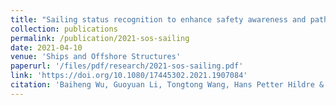 ```yaml
---
title: "Sailing status recognition to enhance safety awareness and path routing for a commuter ferry"
collection: publications
permalink: /publication/2021-sos-sailing
date: 2021-04-10
venue: 'Ships and Offshore Structures'
paperurl: '/files/pdf/research/2021-sos-sailing.pdf'
link: 'https://doi.org/10.1080/17445302.2021.1907084'
citation: 'Baiheng Wu, Guoyuan Li, Tongtong Wang, Hans Petter Hildre & Houxiang Zhang (2021) Sailing status recognition to enhance safety awareness and path routing for a commuter ferry, <i>Ships and Offshore Structures</i>, 16:sup1, 1-12, DOI: 10.1080/17445302.2021.1907084.'
---
```

